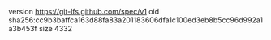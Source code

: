 version https://git-lfs.github.com/spec/v1
oid sha256:cc9b3baffca163d88fa83a201183606dfa1c100ed3eb8b5cc96d992a1a3b453f
size 4332
